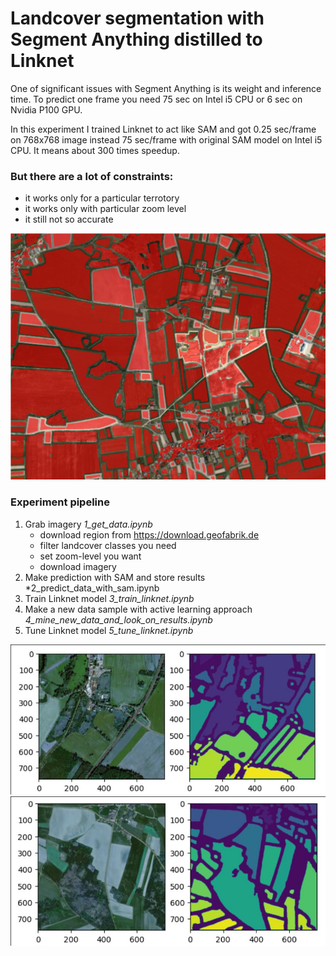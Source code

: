 # Landcover segmentation with Segment Anything distilled to Linknet

One of significant issues with Segment Anything is its weight and inference time. To predict one frame you need 75 sec on Intel i5 CPU or 6 sec on Nvidia P100 GPU.

In this experiment I trained Linknet to act like SAM and got 0.25 sec/frame on 768x768 image instead 75 sec/frame with original SAM model on Intel i5 CPU. It means about 300 times speedup.

### But there are a lot of constraints:
- it works only for a particular terrotory
- it works only with particular zoom level
- it still not so accurate

![Automatic segmentation example](pic1.jpg?raw=true "Automatic segmentation example")

### Experiment pipeline
1. Grab imagery *1_get_data.ipynb*
   - download region from https://download.geofabrik.de
   - filter landcover classes you need
   - set zoom-level you want
   - download imagery
2. Make prediction with SAM and store results *2_predict_data_with_sam.ipynb
3. Train Linknet model *3_train_linknet.ipynb*
4. Make a new data sample with active learning approach *4_mine_new_data_and_look_on_results.ipynb*
5. Tune Linknet model *5_tune_linknet.ipynb*


![Automatic segmentation example](pic2.jpg?raw=true "Automatic segmentation example")
![Automatic segmentation example](pic3.jpg?raw=true "Automatic segmentation example")
